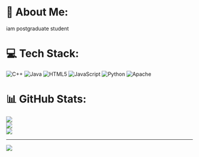 # 💫 About Me:
iam postgraduate student


# 💻 Tech Stack:
![C++](https://img.shields.io/badge/c++-%2300599C.svg?style=for-the-badge&logo=c%2B%2B&logoColor=white) ![Java](https://img.shields.io/badge/java-%23ED8B00.svg?style=for-the-badge&logo=openjdk&logoColor=white) ![HTML5](https://img.shields.io/badge/html5-%23E34F26.svg?style=for-the-badge&logo=html5&logoColor=white) ![JavaScript](https://img.shields.io/badge/javascript-%23323330.svg?style=for-the-badge&logo=javascript&logoColor=%23F7DF1E) ![Python](https://img.shields.io/badge/python-3670A0?style=for-the-badge&logo=python&logoColor=ffdd54) ![Apache](https://img.shields.io/badge/apache-%23D42029.svg?style=for-the-badge&logo=apache&logoColor=white)
# 📊 GitHub Stats:
![](https://github-readme-stats.vercel.app/api?username=psriraksha&theme=dark&hide_border=false&include_all_commits=false&count_private=false)<br/>
![](https://nirzak-streak-stats.vercel.app/?user=psriraksha&theme=dark&hide_border=false)<br/>
![](https://github-readme-stats.vercel.app/api/top-langs/?username=psriraksha&theme=dark&hide_border=false&include_all_commits=false&count_private=false&layout=compact)

---
[![](https://visitcount.itsvg.in/api?id=psriraksha&icon=0&color=0)](https://visitcount.itsvg.in)

<!-- Proudly created with GPRM ( https://gprm.itsvg.in ) -->
